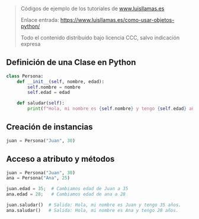 > Códigos de ejemplo de los tutoriales de www.luisllamas.es
>
> Enlace entrada: https://www.luisllamas.es/como-usar-objetos-python/
>
> Todo el contenido distribuido bajo licencia CCC, salvo indicación expresa

## Definición de una Clase en Python
```python
class Persona:
    def __init__(self, nombre, edad):
        self.nombre = nombre
        self.edad = edad

    def saludar(self):
        print(f"Hola, mi nombre es {self.nombre} y tengo {self.edad} años.")
```


## Creación de instancias
```python
juan = Persona("Juan", 30)
```


## Acceso a atributo y métodos
```python
juan = Persona("Juan", 30)
ana = Persona("Ana", 25)

juan.edad = 35;  # Cambiamos edad de Juan a 35
ana.edad = 28;   # Cambiamos edad de ana a 28

juan.saludar()  # Salida: Hola, mi nombre es Juan y tengo 35 años.
ana.saludar()   # Salida: Hola, mi nombre es Ana y tengo 28 años.
```


